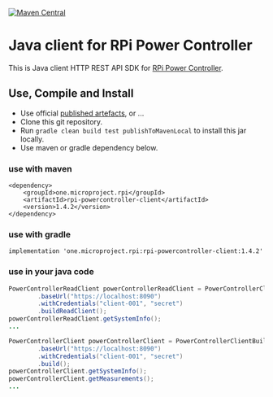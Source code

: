 [![Maven Central](https://maven-badges.herokuapp.com/maven-central/one.microproject.rpi/rpi-powercontroller-client/badge.svg)](https://maven-badges.herokuapp.com/maven-central/one.microproject.rpi/rpi-powercontroller-client)

# Java client for RPi Power Controller

This is Java client HTTP REST API SDK for [RPi Power Controller](../rpi-powercontroller). 

## Use, Compile and Install
* Use official [published artefacts](https://search.maven.org/search?q=one.microproject.rpi), or ...
* Clone this git repository.
* Run ``gradle clean build test publishToMavenLocal`` to install this jar locally.
* Use maven or gradle dependency below.

### use with maven
```
<dependency>
    <groupId>one.microproject.rpi</groupId>
    <artifactId>rpi-powercontroller-client</artifactId>
    <version>1.4.2</version>
</dependency>
```

### use with gradle
```
implementation 'one.microproject.rpi:rpi-powercontroller-client:1.4.2'
```

### use in your java code
```java
PowerControllerReadClient powerControllerReadClient = PowerControllerClientBuilder.builder()
        .baseUrl("https://localhost:8090")
        .withCredentials("client-001", "secret")
        .buildReadClient();
powerControllerReadClient.getSystemInfo();
...
```
```java
PowerControllerClient powerControllerClient = PowerControllerClientBuilder.builder()
        .baseUrl("https://localhost:8090")
        .withCredentials("client-001", "secret")
        .build();
powerControllerClient.getSystemInfo();
powerControllerClient.getMeasurements();
...
```
